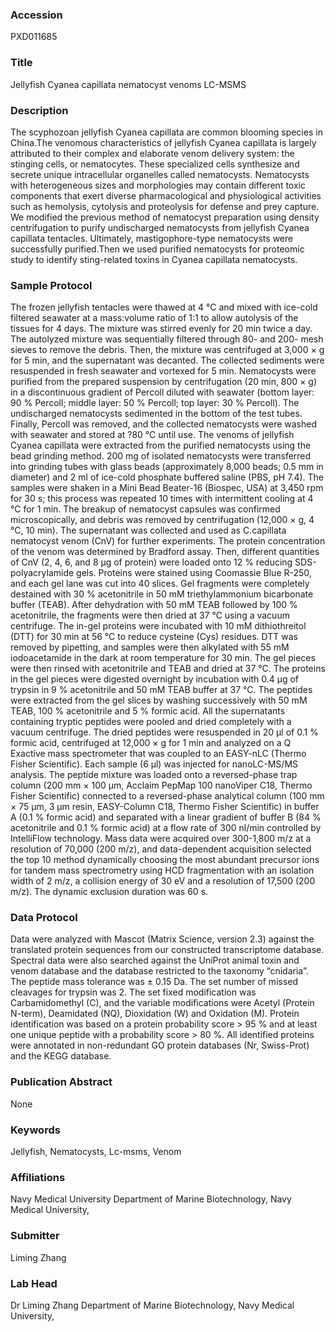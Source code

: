 ### Accession
PXD011685

### Title
Jellyfish Cyanea capillata nematocyst venoms  LC-MSMS

### Description
The scyphozoan jellyfish  Cyanea capillata are common blooming species in China.The venomous characteristics of jellyfish  Cyanea capillata is largely  attributed to their complex and elaborate venom delivery system: the stinging cells, or nematocytes. These specialized cells synthesize and secrete  unique intracellular organelles called nematocysts. Nematocysts with heterogeneous sizes and morphologies may contain different toxic components that  exert diverse pharmacological and physiological activities such as hemolysis, cytolysis and proteolysis for defense and prey capture. We modified the  previous method of nematocyst preparation using density centrifugation to purify undischarged nematocysts from jellyfish Cyanea capillata tentacles.  Ultimately, mastigophore-type nematocysts were successfully purified.Then we used purified nematocysts for proteomic study to identify sting-related  toxins in Cyanea capillata nematocysts.

### Sample Protocol
The frozen jellyfish tentacles were thawed at 4 °C and mixed with ice-cold filtered seawater at a mass:volume ratio of 1:1 to allow autolysis of the  tissues for 4 days. The mixture was stirred evenly for 20 min twice a day. The autolyzed mixture was sequentially filtered through 80- and 200- mesh  sieves to remove the debris. Then, the mixture was centrifuged at 3,000 × g for 5 min, and the supernatant was decanted. The collected sediments were  resuspended in fresh seawater and vortexed for 5 min. Nematocysts were purified from the prepared suspension by centrifugation (20 min, 800 × g) in a  discontinuous gradient of Percoll diluted with seawater (bottom layer: 90 % Percoll; middle layer: 50 % Percoll; top layer: 30 % Percoll). The  undischarged nematocysts sedimented in the bottom of the test tubes. Finally, Percoll was removed, and the collected nematocysts were washed with  seawater and stored at ?80 °C until use.  The venoms of jellyfish  Cyanea capillata were extracted from the purified nematocysts using the bead grinding method. 200 mg of isolated nematocysts  were transferred into grinding tubes with glass beads (approximately 8,000 beads; 0.5 mm in diameter) and 2 ml of ice-cold phosphate buffered saline  (PBS, pH 7.4). The samples were shaken in a Mini Bead Beater-16 (Biospec, USA) at 3,450 rpm for 30 s; this process was repeated 10 times with  intermittent cooling at 4 °C for 1 min. The breakup of nematocyst capsules was confirmed microscopically, and debris was removed by centrifugation  (12,000 × g, 4 °C, 10 min). The supernatant was collected and used as C.capillata nematocyst venom (CnV) for further experiments. The protein  concentration of the venom was determined by Bradford assay. Then, different quantities of CnV (2, 4, 6, and 8 μg of protein) were loaded onto 12 %  reducing SDS-polyacrylamide gels. Proteins were stained using Coomassie Blue R-250, and each gel lane was cut into 40 slices. Gel fragments were  completely destained with 30 % acetonitrile in 50 mM triethylammonium bicarbonate buffer (TEAB). After dehydration with 50 mM TEAB followed by 100 %  acetonitrile, the fragments were then dried at 37 °C using a vacuum centrifuge. The in-gel proteins were incubated with 10 mM dithiothreitol (DTT) for  30 min at 56 °C to reduce cysteine (Cys) residues. DTT was removed by pipetting, and samples were then alkylated with 55 mM iodoacetamide in the dark  at room temperature for 30 min. The gel pieces were then rinsed with acetonitrile and TEAB and dried at 37 °C. The proteins in the gel pieces were  digested overnight by incubation with 0.4 μg of trypsin in 9 % acetonitrile and 50 mM TEAB buffer at 37 °C. The peptides were extracted from the gel  slices by washing successively with 50 mM TEAB, 100 % acetonitrile and 5 % formic acid. All the supernatants containing tryptic peptides were pooled and  dried completely with a vacuum centrifuge. The dried peptides were resuspended in 20 μl of 0.1 % formic acid, centrifuged at 12,000 × g for 1 min and analyzed on a Q Exactive mass spectrometer  that was coupled to an EASY-nLC (Thermo Fisher Scientific). Each sample (6 μl) was injected for nanoLC-MS/MS analysis. The peptide mixture was loaded  onto a reversed-phase trap column (200 mm × 100 μm, Acclaim PepMap 100 nanoViper C18, Thermo Fisher Scientific) connected to a reversed-phase  analytical column (100 mm × 75 μm, 3 μm resin, EASY-Column C18, Thermo Fisher Scientific) in buffer A (0.1 % formic acid) and separated with a linear  gradient of buffer B (84 % acetonitrile and 0.1 % formic acid) at a flow rate of 300 nl/min controlled by IntelliFlow technology. Mass data were  acquired over 300-1,800 m/z at a resolution of 70,000 (200 m/z), and data-dependent acquisition selected the top 10 method dynamically choosing the most  abundant precursor ions for tandem mass spectrometry using HCD fragmentation with an isolation width of 2 m/z, a collision energy of 30 eV and a  resolution of 17,500 (200 m/z). The dynamic exclusion duration was 60 s.

### Data Protocol
Data were analyzed with Mascot (Matrix Science, version 2.3) against the translated protein sequences from our constructed transcriptome database. Spectral data were also searched against the UniProt animal toxin and venom database and the database restricted to the taxonomy “cnidaria”. The peptide mass tolerance was ± 0.15 Da. The set number of missed cleavages for trypsin was 2. The set fixed modification was Carbamidomethyl (C), and the variable modifications were Acetyl (Protein N-term), Deamidated (NQ), Dioxidation (W) and Oxidation (M). Protein identification was based on a protein probability score > 95 % and at least one unique peptide with a probability score > 80 %. All identified proteins were annotated in non-redundant GO protein databases (Nr, Swiss-Prot) and the KEGG database.

### Publication Abstract
None

### Keywords
Jellyfish, Nematocysts, Lc-msms, Venom

### Affiliations
Navy Medical University
Department of Marine Biotechnology, Navy Medical University,

### Submitter
Liming Zhang

### Lab Head
Dr Liming Zhang
Department of Marine Biotechnology, Navy Medical University,



